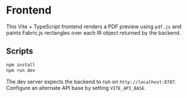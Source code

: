 # Frontend

This Vite + TypeScript frontend renders a PDF preview using `pdf.js` and paints Fabric.js rectangles over each IR object returned by the backend.

## Scripts

```bash
npm install
npm run dev
```

The dev server expects the backend to run on `http://localhost:8787`. Configure an alternate API base by setting `VITE_API_BASE`.
